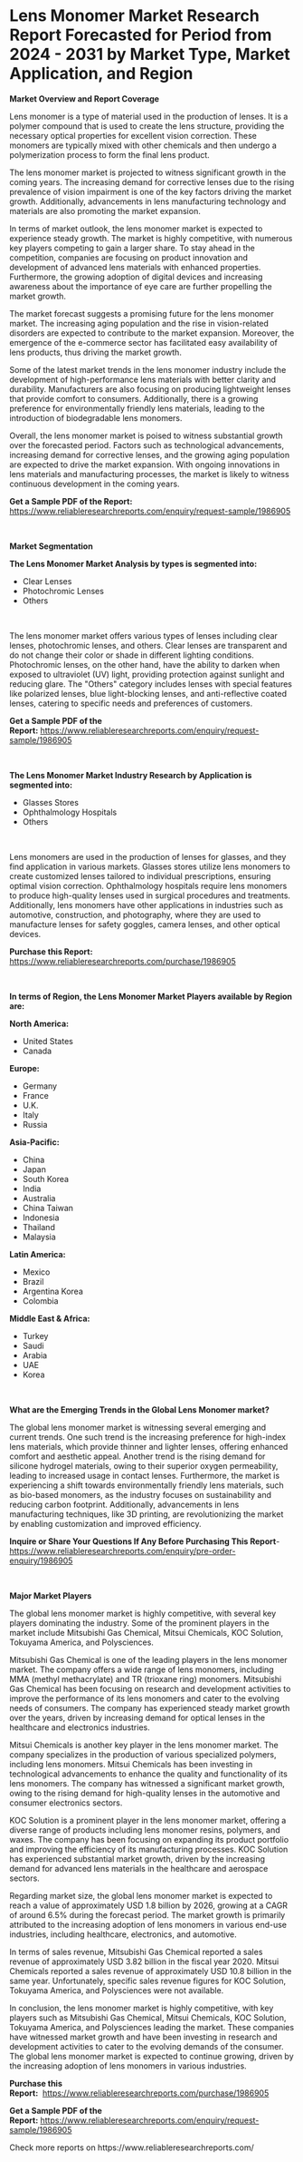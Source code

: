 <p><h1>Lens Monomer Market Research Report Forecasted for Period from 2024 -  2031 by Market Type, Market Application, and Region</h1></p><p><strong>Market Overview and Report Coverage</strong></p>
<p><p>Lens monomer is a type of material used in the production of lenses. It is a polymer compound that is used to create the lens structure, providing the necessary optical properties for excellent vision correction. These monomers are typically mixed with other chemicals and then undergo a polymerization process to form the final lens product.</p><p>The lens monomer market is projected to witness significant growth in the coming years. The increasing demand for corrective lenses due to the rising prevalence of vision impairment is one of the key factors driving the market growth. Additionally, advancements in lens manufacturing technology and materials are also promoting the market expansion.</p><p>In terms of market outlook, the lens monomer market is expected to experience steady growth. The market is highly competitive, with numerous key players competing to gain a larger share. To stay ahead in the competition, companies are focusing on product innovation and development of advanced lens materials with enhanced properties. Furthermore, the growing adoption of digital devices and increasing awareness about the importance of eye care are further propelling the market growth.</p><p>The market forecast suggests a promising future for the lens monomer market. The increasing aging population and the rise in vision-related disorders are expected to contribute to the market expansion. Moreover, the emergence of the e-commerce sector has facilitated easy availability of lens products, thus driving the market growth.</p><p>Some of the latest market trends in the lens monomer industry include the development of high-performance lens materials with better clarity and durability. Manufacturers are also focusing on producing lightweight lenses that provide comfort to consumers. Additionally, there is a growing preference for environmentally friendly lens materials, leading to the introduction of biodegradable lens monomers.</p><p>Overall, the lens monomer market is poised to witness substantial growth over the forecasted period. Factors such as technological advancements, increasing demand for corrective lenses, and the growing aging population are expected to drive the market expansion. With ongoing innovations in lens materials and manufacturing processes, the market is likely to witness continuous development in the coming years.</p></p>
<p><strong>Get a Sample PDF of the Report:</strong> <a href="https://www.reliableresearchreports.com/enquiry/request-sample/1986905">https://www.reliableresearchreports.com/enquiry/request-sample/1986905</a></p>
<p>&nbsp;</p>
<p><strong>Market Segmentation</strong></p>
<p><strong>The Lens Monomer Market Analysis by types is segmented into:</strong></p>
<p><ul><li>Clear Lenses</li><li>Photochromic Lenses</li><li>Others</li></ul></p>
<p>&nbsp;</p>
<p><p>The lens monomer market offers various types of lenses including clear lenses, photochromic lenses, and others. Clear lenses are transparent and do not change their color or shade in different lighting conditions. Photochromic lenses, on the other hand, have the ability to darken when exposed to ultraviolet (UV) light, providing protection against sunlight and reducing glare. The "Others" category includes lenses with special features like polarized lenses, blue light-blocking lenses, and anti-reflective coated lenses, catering to specific needs and preferences of customers.</p></p>
<p><strong>Get a Sample PDF of the Report:</strong>&nbsp;<a href="https://www.reliableresearchreports.com/enquiry/request-sample/1986905">https://www.reliableresearchreports.com/enquiry/request-sample/1986905</a></p>
<p>&nbsp;</p>
<p><strong>The Lens Monomer Market Industry Research by Application is segmented into:</strong></p>
<p><ul><li>Glasses Stores</li><li>Ophthalmology Hospitals</li><li>Others</li></ul></p>
<p>&nbsp;</p>
<p><p>Lens monomers are used in the production of lenses for glasses, and they find application in various markets. Glasses stores utilize lens monomers to create customized lenses tailored to individual prescriptions, ensuring optimal vision correction. Ophthalmology hospitals require lens monomers to produce high-quality lenses used in surgical procedures and treatments. Additionally, lens monomers have other applications in industries such as automotive, construction, and photography, where they are used to manufacture lenses for safety goggles, camera lenses, and other optical devices.</p></p>
<p><strong>Purchase this Report:</strong>&nbsp; <a href="https://www.reliableresearchreports.com/purchase/1986905">https://www.reliableresearchreports.com/purchase/1986905</a></p>
<p>&nbsp;</p>
<p><strong>In terms of Region, the Lens Monomer Market Players available by Region are:</strong></p>
<p>
    <p> <strong> North America: </strong>
        <ul>
            <li>United States</li>
            <li>Canada</li>
        </ul>
        </p> 
    <p> <strong> Europe: </strong>
        <ul>
            <li>Germany</li>
            <li>France</li>
            <li>U.K.</li>
            <li>Italy</li>
            <li>Russia</li>
        </ul>
        </p> 
    <p> <strong> Asia-Pacific: </strong>
        <ul>
            <li>China</li>
            <li>Japan</li>
            <li>South Korea</li>
            <li>India</li>
            <li>Australia</li>
            <li>China Taiwan</li>
            <li>Indonesia</li>
            <li>Thailand</li>
            <li>Malaysia</li>
        </ul>
        </p> 
    <p> <strong> Latin America: </strong>
        <ul>
            <li>Mexico</li>
            <li>Brazil</li>
            <li>Argentina Korea</li>
            <li>Colombia</li>
        </ul>
        </p> 
    <p> <strong> Middle East & Africa: </strong>
        <ul>
            <li>Turkey</li>
            <li>Saudi</li>
            <li>Arabia</li>
            <li>UAE</li>
            <li>Korea</li>
        </ul>
    </p>
    </p>
<p>&nbsp;</p>
<p><strong>What are the Emerging Trends in the Global Lens Monomer market?</strong></p>
<p><p>The global lens monomer market is witnessing several emerging and current trends. One such trend is the increasing preference for high-index lens materials, which provide thinner and lighter lenses, offering enhanced comfort and aesthetic appeal. Another trend is the rising demand for silicone hydrogel materials, owing to their superior oxygen permeability, leading to increased usage in contact lenses. Furthermore, the market is experiencing a shift towards environmentally friendly lens materials, such as bio-based monomers, as the industry focuses on sustainability and reducing carbon footprint. Additionally, advancements in lens manufacturing techniques, like 3D printing, are revolutionizing the market by enabling customization and improved efficiency.</p></p>
<p><strong>Inquire or Share Your Questions If Any Before Purchasing This Report</strong>- <a href="https://www.reliableresearchreports.com/enquiry/pre-order-enquiry/1986905">https://www.reliableresearchreports.com/enquiry/pre-order-enquiry/1986905</a></p>
<p>&nbsp;</p>
<p><strong>Major Market Players</strong></p>
<p><p>The global lens monomer market is highly competitive, with several key players dominating the industry. Some of the prominent players in the market include Mitsubishi Gas Chemical, Mitsui Chemicals, KOC Solution, Tokuyama America, and Polysciences. </p><p>Mitsubishi Gas Chemical is one of the leading players in the lens monomer market. The company offers a wide range of lens monomers, including MMA (methyl methacrylate) and TR (trioxane ring) monomers. Mitsubishi Gas Chemical has been focusing on research and development activities to improve the performance of its lens monomers and cater to the evolving needs of consumers. The company has experienced steady market growth over the years, driven by increasing demand for optical lenses in the healthcare and electronics industries.</p><p>Mitsui Chemicals is another key player in the lens monomer market. The company specializes in the production of various specialized polymers, including lens monomers. Mitsui Chemicals has been investing in technological advancements to enhance the quality and functionality of its lens monomers. The company has witnessed a significant market growth, owing to the rising demand for high-quality lenses in the automotive and consumer electronics sectors.</p><p>KOC Solution is a prominent player in the lens monomer market, offering a diverse range of products including lens monomer resins, polymers, and waxes. The company has been focusing on expanding its product portfolio and improving the efficiency of its manufacturing processes. KOC Solution has experienced substantial market growth, driven by the increasing demand for advanced lens materials in the healthcare and aerospace sectors.</p><p>Regarding market size, the global lens monomer market is expected to reach a value of approximately USD 1.8 billion by 2026, growing at a CAGR of around 6.5% during the forecast period. The market growth is primarily attributed to the increasing adoption of lens monomers in various end-use industries, including healthcare, electronics, and automotive.</p><p>In terms of sales revenue, Mitsubishi Gas Chemical reported a sales revenue of approximately USD 3.82 billion in the fiscal year 2020. Mitsui Chemicals reported a sales revenue of approximately USD 10.8 billion in the same year. Unfortunately, specific sales revenue figures for KOC Solution, Tokuyama America, and Polysciences were not available.</p><p>In conclusion, the lens monomer market is highly competitive, with key players such as Mitsubishi Gas Chemical, Mitsui Chemicals, KOC Solution, Tokuyama America, and Polysciences leading the market. These companies have witnessed market growth and have been investing in research and development activities to cater to the evolving demands of the consumer. The global lens monomer market is expected to continue growing, driven by the increasing adoption of lens monomers in various industries.</p></p>
<p><strong>Purchase this Report:</strong>&nbsp;&nbsp;<a href="https://www.reliableresearchreports.com/purchase/1986905">https://www.reliableresearchreports.com/purchase/1986905</a></p>
<p></p>
<p><strong>Get a Sample PDF of the Report:</strong>&nbsp;<a href="https://www.reliableresearchreports.com/enquiry/request-sample/1986905">https://www.reliableresearchreports.com/enquiry/request-sample/1986905</a></p>
<p>Check more reports on https://www.reliableresearchreports.com/</p>